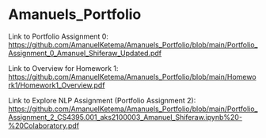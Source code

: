 # Amanuels_Portfolio

Link to Portfolio Assignment 0: https://github.com/AmanuelKetema/Amanuels_Portfolio/blob/main/Portfolio_Assignment_0_Amanuel_Shiferaw_Updated.pdf

Link to Overview for Homework 1: https://github.com/AmanuelKetema/Amanuels_Portfolio/blob/main/Homework1/Homework1_Overview.pdf

Link to Explore NLP Assignment (Portfolio Assignment 2): https://github.com/AmanuelKetema/Amanuels_Portfolio/blob/main/Portfolio_Assignment_2_CS4395.001_aks2100003_Amanuel_Shiferaw.ipynb%20-%20Colaboratory.pdf
